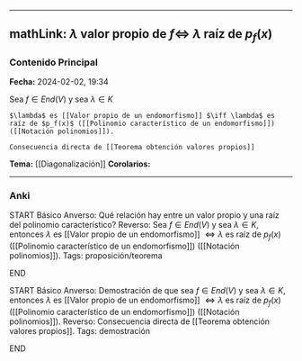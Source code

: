 
---
mathLink: $\lambda$ valor propio de $f \iff$ $\lambda$ raíz de $p_f(x)$
---
### Contenido Principal

**Fecha:** 2024-02-02, 19:34

Sea $f \in End(V)$ y sea $\lambda \in K$

```ad-proposition
$\lambda$ es [[Valor propio de un endomorfismo]] $\iff \lambda$ es raíz de $p_f(x)$ ([[Polinomio característico de un endomorfismo]]) ([[Notación polinomios]]).

```


```ad-proof
Consecuencia directa de [[Teorema obtención valores propios]]
```



**Tema:** [[Diagonalización]]
**Corolarios:**

---
### Anki

START
Básico
Anverso: Qué relación hay entre un valor propio y  una raíz del polinomio característico?
Reverso: Sea $f \in End(V)$ y sea $\lambda \in K$, entonces $\lambda$ es [[Valor propio de un endomorfismo]] $\iff \lambda$ es raíz de $p_f(x)$ ([[Polinomio característico de un endomorfismo]]) ([[Notación polinomios]]).
Tags: proposición/teorema
<!--ID: 1707247432450-->
END

START
Básico
Anverso: Demostración de que sea $f \in End(V)$ y sea $\lambda \in K$, entonces $\lambda$ es [[Valor propio de un endomorfismo]] $\iff \lambda$ es raíz de $p_f(x)$ ([[Polinomio característico de un endomorfismo]]) ([[Notación polinomios]]).
Reverso: Consecuencia directa de [[Teorema obtención valores propios]].
Tags: demostración
<!--ID: 1707247432460-->
END